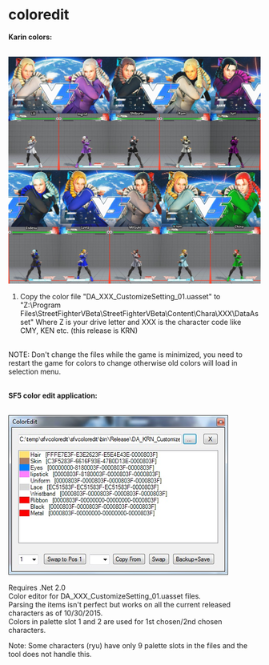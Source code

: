 # coloredit
<b>Karin colors:</b><br><br>

<img src="https://github.com/anoncode/coloredit/blob/master/karincolors.jpg">

1. Copy the color file "DA_XXX_CustomizeSetting_01.uasset"  to "Z:\Program Files\StreetFighterVBeta\StreetFighterVBeta\Content\Chara\XXX\DataAsset"
Where Z is your drive letter and XXX is the character code like CMY, KEN etc. (this release is KRN)<br><br>

NOTE: Don't change the files while the game is minimized, you need to restart the game for colors to change otherwise old colors will load in selection menu.<br><br>

<b>SF5 color edit application:</b><br><br>

<img src="https://github.com/anoncode/coloredit/blob/master/screenshot.jpg">

Requires .Net 2.0<br>
Color editor for DA_XXX_CustomizeSetting_01.uasset files.<br>
Parsing the items isn't perfect but works on all the current released characters as of 10/30/2015.<br>
Colors in palette slot 1 and 2 are used for 1st chosen/2nd chosen characters.<br>

Note: Some characters (ryu) have only 9 palette slots in the files and the tool does not handle this.